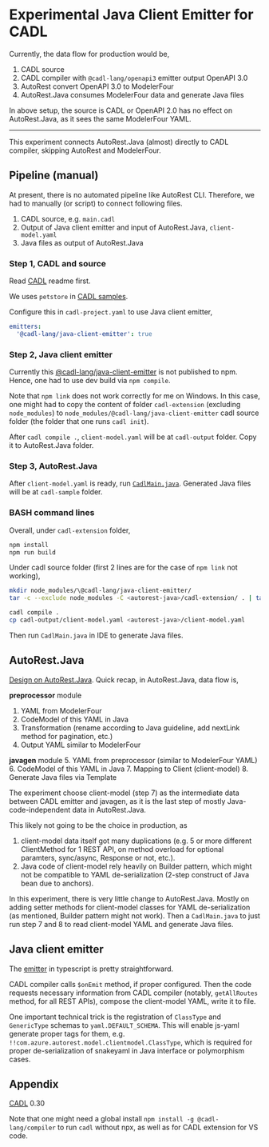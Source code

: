 # Experimental Java Client Emitter for CADL

Currently, the data flow for production would be,
1. CADL source
2. CADL compiler with `@cadl-lang/openapi3` emitter output OpenAPI 3.0
3. AutoRest convert OpenAPI 3.0 to ModelerFour
4. AutoRest.Java consumes ModelerFour data and generate Java files

In above setup, the source is CADL or OpenAPI 2.0 has no effect on AutoRest.Java, as it sees the same ModelerFour YAML.

---

This experiment connects AutoRest.Java (almost) directly to CADL compiler, skipping AutoRest and ModelerFour.

## Pipeline (manual)

At present, there is no automated pipeline like AutoRest CLI.
Therefore, we had to manually (or script) to connect following files.

1. CADL source, e.g. `main.cadl`
2. Output of Java client emitter and input of AutoRest.Java, `client-model.yaml`
3. Java files as output of AutoRest.Java

### Step 1, CADL and source

Read [CADL](https://github.com/microsoft/cadl/) readme first.

We uses `petstore` in [CADL samples](https://github.com/microsoft/cadl/tree/main/packages/samples).

Configure this in `cadl-project.yaml` to use Java client emitter,
```yaml
emitters:
  '@cadl-lang/java-client-emitter': true
```

### Step 2, Java client emitter

Currently this [@cadl-lang/java-client-emitter](package.json) is not published to npm.
Hence, one had to use dev build via `npm compile`.

Note that `npm link` does not work correctly for me on Windows.
In this case, one might had to copy the content of folder `cadl-extension` (excluding `node_modules`) to `node_modules/@cadl-lang/java-client-emitter` cadl source folder (the folder that one runs `cadl init`).

After `cadl compile .`, `client-model.yaml` will be at `cadl-output` folder.
Copy it to AutoRest.Java folder.

### Step 3, AutoRest.Java

After `client-model.yaml` is ready, run [`CadlMain.java`](../javagen/src/test/java/com/azure/autorest/CadlMain.java).
Generated Java files will be at `cadl-sample` folder.

### BASH command lines

Overall, under `cadl-extension` folder,
```bash
npm install
npm run build
```

Under cadl source folder (first 2 lines are for the case of `npm link` not working),
```bash
mkdir node_modules/\@cadl-lang/java-client-emitter/
tar -c --exclude node_modules -C <autorest-java>/cadl-extension/ . | tar -x -C node_modules/\@cadl-lang/java-client-emitter/

cadl compile .
cp cadl-output/client-model.yaml <autorest-java>/client-model.yaml
```

Then run `CadlMain.java` in IDE to generate Java files.

## AutoRest.Java

[Design on AutoRest.Java](../docs/developer/design.md).
Quick recap, in AutoRest.Java, data flow is,

**preprocessor** module
1. YAML from ModelerFour
2. CodeModel of this YAML in Java
3. Transformation (rename according to Java guideline, add nextLink method for pagination, etc.)
4. Output YAML similar to ModelerFour

**javagen** module
5. YAML from preprocessor (similar to ModelerFour YAML)
6. CodeModel of this YAML in Java
7. Mapping to Client (client-model)
8. Generate Java files via Template

The experiment choose client-model (step 7) as the intermediate data between CADL emitter and javagen, as it is the last step of mostly Java-code-independent data in AutoRest.Java.

This likely not going to be the choice in production, as
1. client-model data itself got many duplications (e.g. 5 or more different ClientMethod for 1 REST API, on method overload for optional paramters, sync/async, Response or not, etc.).
2. Java code of client-model rely heavily on Builder pattern, which might not be compatible to YAML de-serialization (2-step construct of Java bean due to anchors).

In this experiment, there is very little change to AutoRest.Java.
Mostly on adding setter methods for client-model classes for YAML de-serialization (as mentioned, Builder pattern might not work).
Then a `CadlMain.java` to just run step 7 and 8 to read client-model YAML and generate Java files.

## Java client emitter

The [emitter](src/emitter.ts) in typescript is pretty straightforward.

CADL compiler calls `$onEmit` method, if proper configured.
Then the code requests necessary information from CADL compiler (notably, `getAllRoutes` method, for all REST APIs), compose the client-model YAML, write it to file.

One important technical trick is the registration of `ClassType` and `GenericType` schemas to `yaml.DEFAULT_SCHEMA`.
This will enable js-yaml generate proper tags for them, e.g. `!!com.azure.autorest.model.clientmodel.ClassType`, which is required for proper de-serialization of snakeyaml in Java interface or polymorphism cases.

## Appendix

[CADL](https://github.com/microsoft/cadl/) 0.30

Note that one might need a global install `npm install -g @cadl-lang/compiler` to run `cadl` without npx, as well as for CADL extension for VS code.
